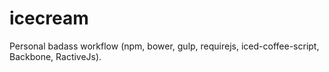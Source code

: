 icecream
========

Personal badass workflow (npm, bower, gulp, requirejs, iced-coffee-script, Backbone, RactiveJs).